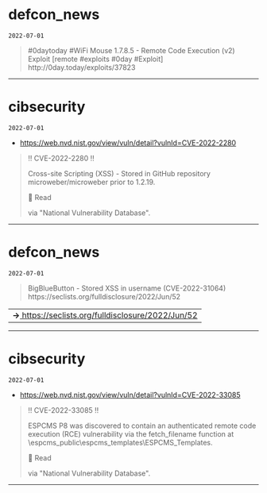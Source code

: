 # defcon_news
`2022-07-01`

<blockquote>
&#35;0daytoday &#35;WiFi Mouse 1.7.8.5 - Remote Code Execution (v2) Exploit  [remote &#35;exploits  &#35;0day &#35;Exploit]
http://0day.today/exploits/37823
</blockquote>

---

# cibsecurity
`2022-07-01`

* https://web.nvd.nist.gov/view/vuln/detail?vulnId=CVE-2022-2280

<blockquote>
‼ CVE-2022-2280 ‼

Cross-site Scripting (XSS) - Stored in GitHub repository microweber/microweber prior to 1.2.19.

📖 Read

via &quot;National Vulnerability Database&quot;.
</blockquote>

---

# defcon_news
`2022-07-01`

<blockquote>
BigBlueButton - Stored XSS in username (CVE-2022-31064)
https://seclists.org/fulldisclosure/2022/Jun/52
</blockquote>

<table><tr><td><b>→</b><a href="https://seclists.org/fulldisclosure/2022/Jun/52">
https://seclists.org/fulldisclosure/2022/Jun/52
</a>
</td></tr></table>

---

# cibsecurity
`2022-07-01`

* https://web.nvd.nist.gov/view/vuln/detail?vulnId=CVE-2022-33085

<blockquote>
‼ CVE-2022-33085 ‼

ESPCMS P8 was discovered to contain an authenticated remote code execution (RCE) vulnerability via the fetch_filename function at \espcms_public\espcms_templates\ESPCMS_Templates.

📖 Read

via &quot;National Vulnerability Database&quot;.
</blockquote>

---

